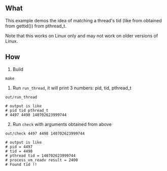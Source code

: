 ## What

This example demos the idea of matching a thread's tid (like from obtained
from gettid()) from pthread_t.

Note that this works on Linux only and may not work on older versions of Linux.

## How

1. Build

```
make
```

1. Run `run_thread`, it will print 3 numbers: pid, tid, pthread_t

```
out/run_thread

# output is like
# pid tid pthread_t
# 4497 4498 140702623999744
```

2. Run `check` with arguments obtained from above

```
out/check 4497 4498 140702623999744

# output is like
# pid = 4497
# tid = 4498
# pthread tid = 140702623999744
# process_vm_readv result = 2400
# Found tid !!
```

